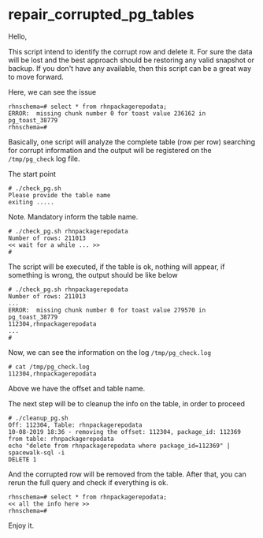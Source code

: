 # repair_corrupted_pg_tables

Hello,

This script intend to identify the corrupt row and delete it. For sure the data will be lost and the best approach should be restoring any valid snapshot or backup. If you don't have any available, then this script can be a great way to move forward.

Here, we can see the issue
```
rhnschema=# select * from rhnpackagerepodata;
ERROR:  missing chunk number 0 for toast value 236162 in pg_toast_38779
rhnschema=# 
```

Basically, one script will analyze the complete table (row per row) searching for corrupt information and the output will be registered on the `/tmp/pg_check` log file.

The start point
```
# ./check_pg.sh 
Please provide the table name
exiting .....
```
Note. Mandatory inform the table name.

```
# ./check_pg.sh rhnpackagerepodata 
Number of rows: 211013
<< wait for a while ... >>
#
```
The script will be executed, if the table is ok, nothing will appear, if something is wrong, the output should be like below
```
# ./check_pg.sh rhnpackagerepodata 
Number of rows: 211013
...
ERROR:  missing chunk number 0 for toast value 279570 in pg_toast_38779
112304,rhnpackagerepodata
...
#
```

Now, we can see the information on the log `/tmp/pg_check.log`
```
# cat /tmp/pg_check.log
112304,rhnpackagerepodata
```
Above we have the offset and table name.

The next step will be to cleanup the info on the table, in order to proceed
```
# ./cleanup_pg.sh
Off: 112304, Table: rhnpackagerepodata
10-08-2019 18:36 - removing the offset: 112304, package_id: 112369 from table: rhnpackagerepodata
echo "delete from rhnpackagerepodata where package_id=112369" | spacewalk-sql -i
DELETE 1
```

And the corrupted row will be removed from the table. After that, you can rerun the full query and check if everything is ok.
```
rhnschema=# select * from rhnpackagerepodata;
<< all the info here >>
rhnschema=#
```

Enjoy it.
